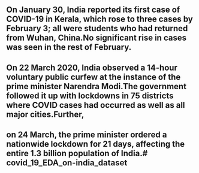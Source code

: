 ## On January 30, India reported its first case of COVID-19 in Kerala, which rose to three cases by February 3; all were students who had returned from Wuhan, China.No significant rise in cases was seen in the rest of February. 
## On 22 March 2020, India observed a 14-hour voluntary public curfew at the instance of the prime minister Narendra Modi.The government followed it up with lockdowns in 75 districts where COVID cases had occurred as well as all major cities.Further,
## on 24 March, the prime minister ordered a nationwide lockdown for 21 days, affecting the entire 1.3 billion population of India.# covid_19_EDA_on-india_dataset

